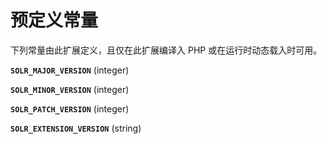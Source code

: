 预定义常量
==========

下列常量由此扩展定义，且仅在此扩展编译入 PHP 或在运行时动态载入时可用。

**`SOLR_MAJOR_VERSION`** (<span class="type">integer</span>)  
<span class="simpara"> </span>

**`SOLR_MINOR_VERSION`** (<span class="type">integer</span>)  
<span class="simpara"> </span>

**`SOLR_PATCH_VERSION`** (<span class="type">integer</span>)  
<span class="simpara"> </span>

**`SOLR_EXTENSION_VERSION`** (<span class="type">string</span>)  
<span class="simpara"> </span>
